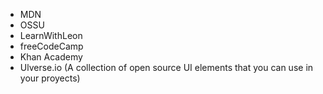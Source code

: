 - MDN
- OSSU
- LearnWithLeon
- freeCodeCamp
- Khan Academy
- Ulverse.io (A collection of open source UI elements that you can use in your proyects)